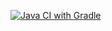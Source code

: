[![Java CI with Gradle](https://github.com/Dimmidro11/sql/actions/workflows/gradle.yml/badge.svg?branch=master)](https://github.com/Dimmidro11/sql/actions/workflows/gradle.yml)